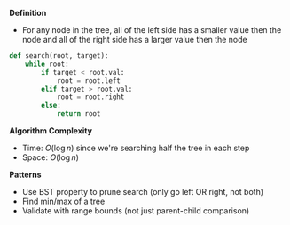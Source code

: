 **Definition**
- For any node in the tree, all of the left side has a smaller value then the node and all of the right side has a larger value then the node

```Python
def search(root, target):
	while root:
		if target < root.val:
			root = root.left
		elif target > root.val:
			root = root.right
		else:
			return root
```

**Algorithm Complexity**
- Time: $O(\log n)$ since we're searching half the tree in each step
- Space: $O(\log n)$ 

**Patterns**
- Use BST property to prune search (only go left OR right, not both)
- Find min/max of a tree
- Validate with range bounds (not just parent-child comparison)


